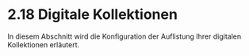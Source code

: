 # 2.18 Digitale Kollektionen

In diesem Abschnitt wird die Konfiguration der Auflistung Ihrer digitalen Kollektionen erläutert.

